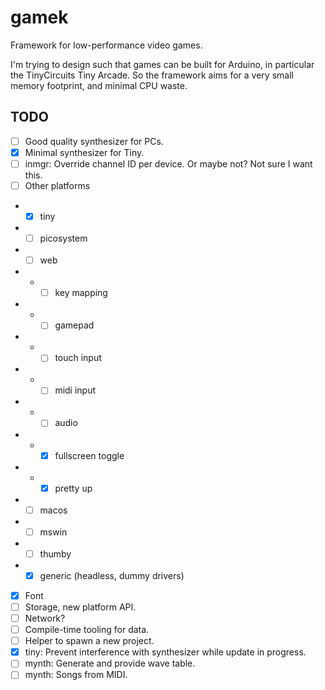 # gamek

Framework for low-performance video games.

I'm trying to design such that games can be built for Arduino, in particular the TinyCircuits Tiny Arcade.
So the framework aims for a very small memory footprint, and minimal CPU waste.

## TODO

- [ ] Good quality synthesizer for PCs.
- [x] Minimal synthesizer for Tiny.
- [ ] inmgr: Override channel ID per device. Or maybe not? Not sure I want this.
- [ ] Other platforms
- - [x] tiny
- - [ ] picosystem
- - [ ] web
- - - [ ] key mapping
- - - [ ] gamepad
- - - [ ] touch input
- - - [ ] midi input
- - - [ ] audio
- - - [x] fullscreen toggle
- - - [x] pretty up
- - [ ] macos
- - [ ] mswin
- - [ ] thumby
- - [x] generic (headless, dummy drivers)
- [x] Font
- [ ] Storage, new platform API.
- [ ] Network?
- [ ] Compile-time tooling for data.
- [ ] Helper to spawn a new project.
- [x] tiny: Prevent interference with synthesizer while update in progress.
- [ ] mynth: Generate and provide wave table.
- [ ] mynth: Songs from MIDI.
